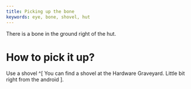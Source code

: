 ```yaml
---
title: Picking up the bone
keywords: eye, bone, shovel, hut
---
```


There is a bone in the ground right of the hut.

# How to pick it up?
Use a shovel ^[ You can find a shovel at the Hardware Graveyard. Little bit right from the android ].
